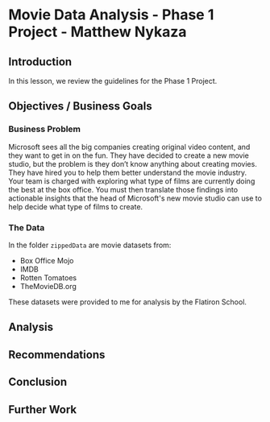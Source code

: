 # Movie Data Analysis - Phase 1 Project - Matthew Nykaza

## Introduction

In this lesson, we review the guidelines for the Phase 1 Project.

## Objectives / Business Goals

### Business Problem

Microsoft sees all the big companies creating original video content, and they want to get in on the fun. They have decided to create a new movie studio, but the problem is they don’t know anything about creating movies. They have hired you to help them better understand the movie industry.
Your team is charged with exploring what type of films are currently doing the best at the box office. You must then translate those findings into actionable insights that the head of Microsoft's new movie studio can use to help decide what type of films to create.

### The Data

In the folder `zippedData` are movie datasets from:

* Box Office Mojo
* IMDB
* Rotten Tomatoes
* TheMovieDB.org

These datasets were provided to me for analysis by the Flatiron School. 

## Analysis

## Recommendations

## Conclusion

## Further Work